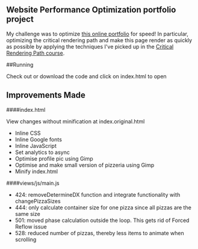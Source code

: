 ## Website Performance Optimization portfolio project

My challenge was to optimize [this online portfolio](https://github.com/udacity/frontend-nanodegree-mobile-portfolio) for speed! In particular, optimizing the critical rendering path and make this page render as quickly as possible by applying the techniques I've picked up in the [Critical Rendering Path course](https://www.udacity.com/course/ud884).

##Running

Check out or download the code and click on index.html to open

## Improvements Made

####index.html

View changes without minification at index.original.html

* Inline CSS
* Inline Google fonts
* Inline JavaScript
* Set analytics to async
* Optimise profile pic using Gimp
* Optimise and make small version of pizzeria using Gimp
* Minify index.html

####views/js/main.js

* 424: removeDetermineDX function and integrate functionality with changePizzaSizes
* 444: only calculate container size for one pizza since all pizzas are the same size
* 501: moved phase calculation outside the loop. This gets rid of Forced Reflow issue
* 528: reduced number of pizzas, thereby less items to animate when scrolling

